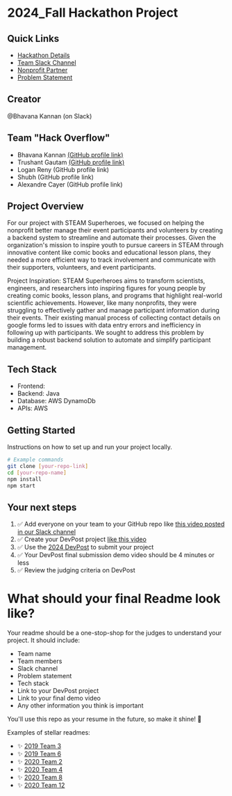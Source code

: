 
# 2024_Fall Hackathon Project

## Quick Links
- [Hackathon Details](https://www.ohack.dev/hack/2024_fall)
- [Team Slack Channel](https://opportunity-hack.slack.com/app_redirect?channel=hack_overflow123)
- [Nonprofit Partner](https://ohack.dev/nonprofit/Rl2kkn5VRzydq9gE2DjX)
- [Problem Statement](https://ohack.dev/project/KNcxMWT2sfZWxGvcyYe3)

## Creator
@Bhavana Kannan (on Slack)

## Team "Hack Overflow"
- Bhavana Kannan [(GitHub profile link)](https://github.com/BK5102)
- Trushant Gautam [(GitHub profile link)](https://github.com/Trushant29)
- Logan Reny (GitHub profile link)
- Shubh (GitHub profile link)
- Alexandre Cayer (GitHub profile link)
<!-- Add all team members -->

## Project Overview
For our project with STEAM Superheroes, we focused on helping the nonprofit better manage their event participants and volunteers by creating a backend system to streamline and automate their processes. Given the organization's mission to inspire youth to pursue careers in STEAM through innovative content like comic books and educational lesson plans, they needed a more efficient way to track involvement and communicate with their supporters, volunteers, and event participants.

Project Inspiration:
STEAM Superheroes aims to transform scientists, engineers, and researchers into inspiring figures for young people by creating comic books, lesson plans, and programs that highlight real-world scientific achievements. However, like many nonprofits, they were struggling to effectively gather and manage participant information during their events. Their existing manual process of collecting contact details on google forms led to issues with data entry errors and inefficiency in following up with participants. We sought to address this problem by building a robust backend solution to automate and simplify participant management.

## Tech Stack
- Frontend: 
- Backend: Java
- Database: AWS DynamoDb
- APIs: AWS
<!-- Add/modify as needed -->


## Getting Started
Instructions on how to set up and run your project locally.

```bash
# Example commands
git clone [your-repo-link]
cd [your-repo-name]
npm install
npm start
```


## Your next steps
1. ✅ Add everyone on your team to your GitHub repo like [this video posted in our Slack channel](https://opportunity-hack.slack.com/archives/C1Q6YHXQU/p1605657678139600)
2. ✅ Create your DevPost project [like this video](https://youtu.be/vCa7QFFthfU?si=bzMQ91d8j3ZkOD03)
3. ✅ Use the [2024 DevPost](https://opportunity-hack-2024-arizona.devpost.com) to submit your project
4. ✅ Your DevPost final submission demo video should be 4 minutes or less
5. ✅ Review the judging criteria on DevPost

# What should your final Readme look like?
Your readme should be a one-stop-shop for the judges to understand your project. It should include:
- Team name
- Team members
- Slack channel
- Problem statement
- Tech stack
- Link to your DevPost project
- Link to your final demo video
- Any other information you think is important

You'll use this repo as your resume in the future, so make it shine! 🌟

Examples of stellar readmes:
- ✨ [2019 Team 3](https://github.com/2019-Arizona-Opportunity-Hack/Team-3)
- ✨ [2019 Team 6](https://github.com/2019-Arizona-Opportunity-Hack/Team-6)
- ✨ [2020 Team 2](https://github.com/2020-opportunity-hack/Team-02)
- ✨ [2020 Team 4](https://github.com/2020-opportunity-hack/Team-04)
- ✨ [2020 Team 8](https://github.com/2020-opportunity-hack/Team-08)
- ✨ [2020 Team 12](https://github.com/2020-opportunity-hack/Team-12)
